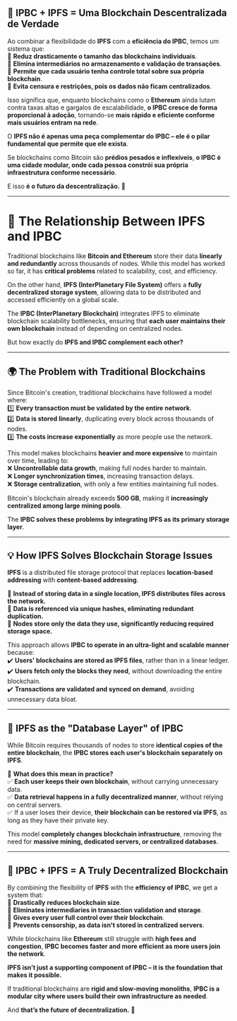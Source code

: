## **🚀 IPBC + IPFS = Uma Blockchain Descentralizada de Verdade**  

Ao combinar a flexibilidade do **IPFS** com a **eficiência do IPBC**, temos um sistema que:  
🔹 **Reduz drasticamente o tamanho das blockchains individuais**.  
🔹 **Elimina intermediários no armazenamento e validação de transações**.  
🔹 **Permite que cada usuário tenha controle total sobre sua própria blockchain**.  
🔹 **Evita censura e restrições, pois os dados não ficam centralizados**.  

Isso significa que, enquanto blockchains como o **Ethereum** ainda lutam contra taxas altas e gargalos de escalabilidade, **o IPBC cresce de forma proporcional à adoção**, tornando-se **mais rápido e eficiente conforme mais usuários entram na rede**.  

O **IPFS não é apenas uma peça complementar do IPBC – ele é o pilar fundamental que permite que ele exista**.  

Se blockchains como Bitcoin são **prédios pesados e inflexíveis**, **o IPBC é uma cidade modular, onde cada pessoa constrói sua própria infraestrutura conforme necessário**.  

E isso **é o futuro da descentralização.** 🚀  

---

# **📌 The Relationship Between IPFS and IPBC**  

Traditional blockchains like **Bitcoin and Ethereum** store their data **linearly and redundantly** across thousands of nodes. While this model has worked so far, it has **critical problems** related to scalability, cost, and efficiency.  

On the other hand, **IPFS (InterPlanetary File System)** offers a **fully decentralized storage system**, allowing data to be distributed and accessed efficiently on a global scale.  

The **IPBC (InterPlanetary Blockchain)** integrates IPFS to eliminate blockchain scalability bottlenecks, ensuring that **each user maintains their own blockchain** instead of depending on centralized nodes.  

But how exactly do **IPFS and IPBC complement each other?**  

---

## **🌍 The Problem with Traditional Blockchains**  

Since Bitcoin's creation, traditional blockchains have followed a model where:  
1️⃣ **Every transaction must be validated by the entire network**.  
2️⃣ **Data is stored linearly**, duplicating every block across thousands of nodes.  
3️⃣ **The costs increase exponentially** as more people use the network.  

This model makes blockchains **heavier and more expensive** to maintain over time, leading to:  
❌ **Uncontrollable data growth**, making full nodes harder to maintain.  
❌ **Longer synchronization times**, increasing transaction delays.  
❌ **Storage centralization**, with only a few entities maintaining full nodes.  

Bitcoin's blockchain already exceeds **500 GB**, making it **increasingly centralized among large mining pools**.  

The **IPBC solves these problems by integrating IPFS as its primary storage layer**.  

---

## **💡 How IPFS Solves Blockchain Storage Issues**  

**IPFS** is a distributed file storage protocol that replaces **location-based addressing** with **content-based addressing**.  

🔹 **Instead of storing data in a single location, IPFS distributes files across the network.**  
🔹 **Data is referenced via unique hashes, eliminating redundant duplication.**  
🔹 **Nodes store only the data they use, significantly reducing required storage space.**  

This approach allows **IPBC to operate in an ultra-light and scalable manner** because:  
✔️ **Users' blockchains are stored as IPFS files**, rather than in a linear ledger.  
✔️ **Users fetch only the blocks they need**, without downloading the entire blockchain.  
✔️ **Transactions are validated and synced on demand**, avoiding unnecessary data bloat.  

---

## **🔗 IPFS as the "Database Layer" of IPBC**  

While Bitcoin requires thousands of nodes to store **identical copies of the entire blockchain**, the **IPBC stores each user's blockchain separately on IPFS**.  

📌 **What does this mean in practice?**  
✅ **Each user keeps their own blockchain**, without carrying unnecessary data.  
✅ **Data retrieval happens in a fully decentralized manner**, without relying on central servers.  
✅ If a user loses their device, **their blockchain can be restored via IPFS**, as long as they have their private key.  

This model **completely changes blockchain infrastructure**, removing the need for **massive mining, dedicated servers, or centralized databases**.  

---

## **🚀 IPBC + IPFS = A Truly Decentralized Blockchain**  

By combining the flexibility of **IPFS** with the **efficiency of IPBC**, we get a system that:  
🔹 **Drastically reduces blockchain size**.  
🔹 **Eliminates intermediaries in transaction validation and storage**.  
🔹 **Gives every user full control over their blockchain**.  
🔹 **Prevents censorship, as data isn't stored in centralized servers**.  

While blockchains like **Ethereum** still struggle with **high fees and congestion**, **IPBC becomes faster and more efficient as more users join the network**.  

**IPFS isn’t just a supporting component of IPBC – it is the foundation that makes it possible.**  

If traditional blockchains are **rigid and slow-moving monoliths**, **IPBC is a modular city where users build their own infrastructure as needed**.  

And **that’s the future of decentralization.** 🚀  

